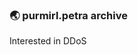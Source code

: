 ### :earth_asia: purmirl.petra archive
Interested in DDoS   

<!--
**purmirl/purmirl** is a ✨ _special_ ✨ repository because its `README.md` (this file) appears on your GitHub profile.

Here are some ideas to get you started:

- 🔭 I’m currently working on ...
- 🌱 I’m currently learning ...
- 👯 I’m looking to collaborate on ...
- 🤔 I’m looking for help with ...
- 💬 Ask me about ...
- 📫 How to reach me: ...
- 😄 Pronouns: ...
- ⚡ Fun fact: ...
-->
<!--
### 
![Anurag's github stats](https://github-readme-stats.vercel.app/api?username=purmirl&show_icons=true&theme=tokyonight&include_all_commits=true)
-->

<!--
 [![Top Langs](https://github-readme-stats.vercel.app/api/top-langs/?username=purmirl&layout=compact)](https://github.com/anuraghazra/github-readme-stats)
-->
